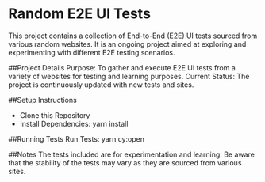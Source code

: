 # Random E2E UI Tests
This project contains a collection of End-to-End (E2E) UI tests sourced from various random websites. It is an ongoing project aimed at exploring and experimenting with different E2E testing scenarios.

##Project Details
Purpose: To gather and execute E2E UI tests from a variety of websites for testing and learning purposes.
Current Status: The project is continuously updated with new tests and sites.

##Setup Instructions
- Clone this Repository
- Install Dependencies: yarn install

##Running Tests
Run Tests: yarn cy:open

##Notes
The tests included are for experimentation and learning.
Be aware that the stability of the tests may vary as they are sourced from various sites.
